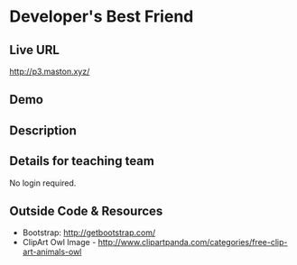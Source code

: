 # Developer's Best Friend

## Live URL
<http://p3.maston.xyz/>

## Demo


## Description


## Details for teaching team
No login required.


## Outside Code & Resources
* Bootstrap: http://getbootstrap.com/
* ClipArt Owl Image - http://www.clipartpanda.com/categories/free-clip-art-animals-owl
